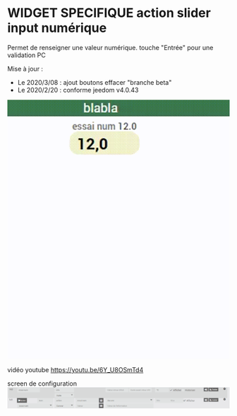 # WIDGET SPECIFIQUE action slider input numérique

Permet de renseigner une valeur numérique.
touche "Entrée" pour une validation PC

Mise à jour :
- Le 2020/3/08 : ajout boutons effacer "branche beta"
- Le 2020/2/20 : conforme jeedom v4.0.43

<img src="action_input_numb.gif"/>

vidéo youtube
https://youtu.be/6Y_U8OSmTd4


screen de configuration
<img src="curseur input numb.png"/>


